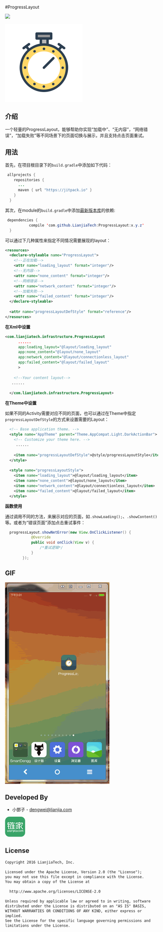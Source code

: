 #ProgressLayout

[![](https://jitpack.io/v/LianjiaTech/ProgressLayout.svg)](https://jitpack.io/#LianjiaTech/ProgressLayout)

![](./images/launcher.png)


介绍
--------

一个轻量的ProgressLayout，能够帮助你实现“加载中”、“无内容”，“网络错误”，“加载失败”等不同场景下的页面切换与展示，并且支持点击页面重试。


用法
--------

首先，在项目根目录下的`build.gradle`中添加如下代码：
```java
 allprojects {
    repositories {
      ...
      maven { url "https://jitpack.io" }
    }
  }
```

其次，在module的`build.gradle`中添加[最新版本库](https://github.com/LianjiaTech/ProgressLayout/releases)的依赖:
```java
 dependencies {
           compile 'com.github.LianjiaTech:ProgressLayout:x.y.z'
  }
```

可以通过下几种属性来指定不同情况需要展现的layout：

```xml
<resources>
  <declare-styleable name="ProgressLayout">
    <!--正在加载-->
    <attr name="loading_layout" format="integer"/>
    <!--无内容-->
    <attr name="none_content" format="integer"/>
    <!--网络错误-->
    <attr name="network_content" format="integer"/>
    <!--加载失败-->
    <attr name="failed_content" format="integer"/>
  </declare-styleable>

  <attr name="progressLayoutDefStyle" format="reference"/>
</resources>
```


**在Xml中设置**

```xml
<com.lianjiatech.infrastructure.ProgressLayout
      ......
      app:loading_layout="@layout/loading_layout"
      app:none_content="@layout/none_layout"
      app:network_content="@layout/connectionless_layout"
      app:failed_content="@layout/failed_layout"
      >

    <!--Your content layout-->
   ......

  </com.lianjiatech.infrastructure.ProgressLayout>
```


**在Theme中设置**

如果不同的Activity需要对应不同的页面，也可以通过在Theme中指定`progressLayoutDefStyle`的方式来设置需要的Layout：

```xml
  <!-- Base application theme. -->
  <style name="AppTheme" parent="Theme.AppCompat.Light.DarkActionBar">
    <!-- Customize your theme here. -->
     ......

    <item name="progressLayoutDefStyle">@style/progressLayoutStyle</item>
  </style>

  <style name="progressLayoutStyle">
    <item name="loading_layout">@layout/loading_layout</item>
    <item name="none_content">@layout/none_layout</item>
    <item name="network_content">@layout/connectionless_layout</item>
    <item name="failed_content">@layout/failed_layout</item>
  </style>
```


**函数使用**

通过调用不同的方法，来展示对应的页面，如`.showLoading();`、`.showContent()`等。或者为“错误页面”添加点击重试事件：

```java
  progressLayout.showNetError(new View.OnClickListener() {
            @Override
            public void onClick(View v) {
                /*重试逻辑*/
            }
        });
```

GIF
--------

![](./images/progresslayout.gif)

Developed By
--------

- 小鄧子 - dengwei@lianjia.com

<a href="http://homelinkcn.github.io/"><img src="./images/homelink.png" />
</a>


License
--------

    Copyright 2016 LianjiaTech, Inc.
    
    Licensed under the Apache License, Version 2.0 (the "License");
    you may not use this file except in compliance with the License.
    You may obtain a copy of the License at
 
      http://www.apache.org/licenses/LICENSE-2.0
 
    Unless required by applicable law or agreed to in writing, software
    distributed under the License is distributed on an "AS IS" BASIS,
    WITHOUT WARRANTIES OR CONDITIONS OF ANY KIND, either express or implied.
    See the License for the specific language governing permissions and
    limitations under the License.    












